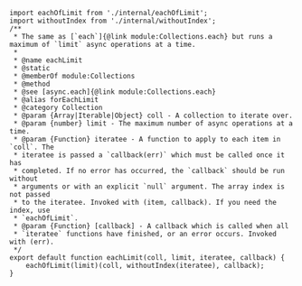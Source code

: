 

    import eachOfLimit from './internal/eachOfLimit';
    import withoutIndex from './internal/withoutIndex';
    /**
     * The same as [`each`]{@link module:Collections.each} but runs a maximum of `limit` async operations at a time.
     *
     * @name eachLimit
     * @static
     * @memberOf module:Collections
     * @method
     * @see [async.each]{@link module:Collections.each}
     * @alias forEachLimit
     * @category Collection
     * @param {Array|Iterable|Object} coll - A collection to iterate over.
     * @param {number} limit - The maximum number of async operations at a time.
     * @param {Function} iteratee - A function to apply to each item in `coll`. The
     * iteratee is passed a `callback(err)` which must be called once it has
     * completed. If no error has occurred, the `callback` should be run without
     * arguments or with an explicit `null` argument. The array index is not passed
     * to the iteratee. Invoked with (item, callback). If you need the index, use
     * `eachOfLimit`.
     * @param {Function} [callback] - A callback which is called when all
     * `iteratee` functions have finished, or an error occurs. Invoked with (err).
     */
    export default function eachLimit(coll, limit, iteratee, callback) {
        eachOfLimit(limit)(coll, withoutIndex(iteratee), callback);
    }